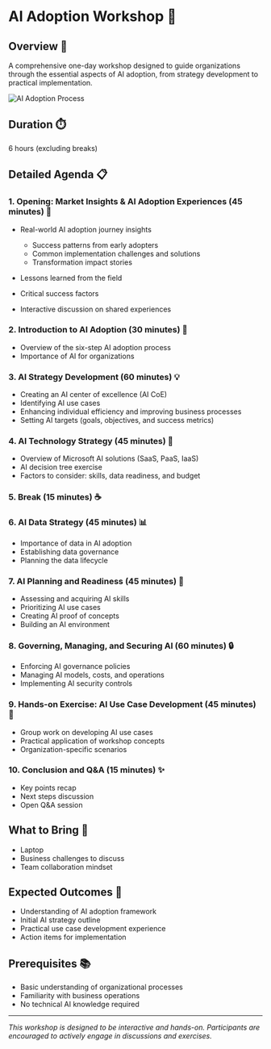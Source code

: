 # AI Adoption Workshop 🤖

## Overview 🎯
A comprehensive one-day workshop designed to guide organizations through the essential aspects of AI adoption, from strategy development to practical implementation.

![AI Adoption Process](img/ai-ready.svg)

## Duration ⏱️
6 hours (excluding breaks)

## Detailed Agenda 📋

### 1. Opening: Market Insights & AI Adoption Experiences (45 minutes) 💫

- Real-world AI adoption journey insights

    - Success patterns from early adopters
    - Common implementation challenges and solutions
    - Transformation impact stories

- Lessons learned from the field
- Critical success factors
- Interactive discussion on shared experiences

### 2. Introduction to AI Adoption (30 minutes) 🌟
- Overview of the six-step AI adoption process
- Importance of AI for organizations

### 3. AI Strategy Development (60 minutes) 💡
- Creating an AI center of excellence (AI CoE)
- Identifying AI use cases
- Enhancing individual efficiency and improving business processes
- Setting AI targets (goals, objectives, and success metrics)

### 4. AI Technology Strategy (45 minutes) 🔧
- Overview of Microsoft AI solutions (SaaS, PaaS, IaaS)
- AI decision tree exercise
- Factors to consider: skills, data readiness, and budget

### 5. Break (15 minutes) ☕

### 6. AI Data Strategy (45 minutes) 📊
- Importance of data in AI adoption
- Establishing data governance
- Planning the data lifecycle

### 7. AI Planning and Readiness (45 minutes) 📝
- Assessing and acquiring AI skills
- Prioritizing AI use cases
- Creating AI proof of concepts
- Building an AI environment

### 8. Governing, Managing, and Securing AI (60 minutes) 🔒
- Enforcing AI governance policies
- Managing AI models, costs, and operations
- Implementing AI security controls

### 9. Hands-on Exercise: AI Use Case Development (45 minutes) 👥
- Group work on developing AI use cases
- Practical application of workshop concepts
- Organization-specific scenarios

### 10. Conclusion and Q&A (15 minutes) ✨
- Key points recap
- Next steps discussion
- Open Q&A session

## What to Bring 💼
- Laptop
- Business challenges to discuss
- Team collaboration mindset

## Expected Outcomes 🎉
- Understanding of AI adoption framework
- Initial AI strategy outline
- Practical use case development experience
- Action items for implementation

## Prerequisites 📚
- Basic understanding of organizational processes
- Familiarity with business operations
- No technical AI knowledge required

---
*This workshop is designed to be interactive and hands-on. Participants are encouraged to actively engage in discussions and exercises.*